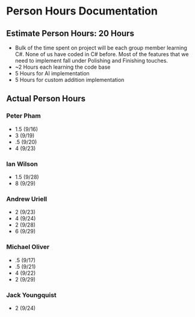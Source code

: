 # Person Hours Documentation

## Estimate Person Hours: 20 Hours

- Bulk of the time spent on project will be each group member learning C#. None of us have coded in C# before. Most of the features that we need to implement fall under Polishing and Finishing touches. 
- ~2 Hours each learning the code base
- 5 Hours for AI implementation
- 5 Hours for custom addition implementation

## Actual Person Hours

### Peter Pham

- 1.5 (9/16)
- 3 (9/19)
- .5 (9/20)
- 4 (9/23)

### Ian Wilson

- 1.5 (9/28)
- 8 (9/29)

### Andrew Uriell

- 2 (9/23)
- 4 (9/24)
- 2 (9/28)
- 6 (9/29)

### Michael Oliver

- .5 (9/17)
- .5 (9/21)
- 4 (9/22)
- 2 (9/29)

### Jack Youngquist
- 2 (9/24)